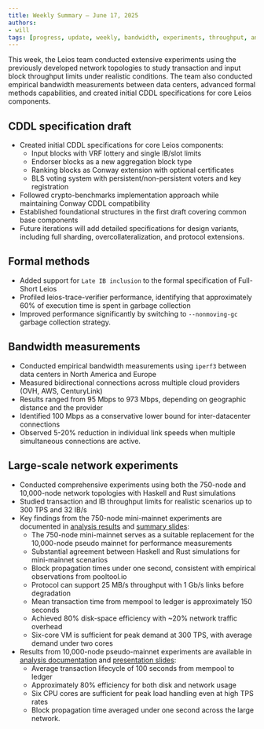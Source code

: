 ```yaml
---
title: Weekly Summary – June 17, 2025
authors:
- will
tags: [progress, update, weekly, bandwidth, experiments, throughput, analysis, simulation, formal-methods, cddl, specifications]
---
```


This week, the Leios team conducted extensive experiments using the previously developed network topologies to study transaction and input block throughput limits under realistic conditions. The team also conducted empirical bandwidth measurements between data centers, advanced formal methods capabilities, and created initial CDDL specifications for core Leios components.

## CDDL specification draft

- Created initial CDDL specifications for core Leios components:
  - Input blocks with VRF lottery and single IB/slot limits
  - Endorser blocks as a new aggregation block type
  - Ranking blocks as Conway extension with optional certificates
  - BLS voting system with persistent/non-persistent voters and key registration
- Followed crypto-benchmarks implementation approach while maintaining Conway CDDL compatibility
- Established foundational structures in the first draft covering common base components
- Future iterations will add detailed specifications for design variants, including full sharding, overcollateralization, and protocol extensions.

## Formal methods

- Added support for `Late IB inclusion` to the formal specification of Full-Short Leios
- Profiled leios-trace-verifier performance, identifying that approximately 60% of execution time is spent in garbage collection
- Improved performance significantly by switching to `--nonmoving-gc` garbage collection strategy.

## Bandwidth measurements

- Conducted empirical bandwidth measurements using `iperf3` between data centers in North America and Europe
- Measured bidirectional connections across multiple cloud providers (OVH, AWS, CenturyLink)
- Results ranged from 95 Mbps to 973 Mbps, depending on geographic distance and the provider
- Identified 100 Mbps as a conservative lower bound for inter-datacenter connections
- Observed 5-20% reduction in individual link speeds when multiple simultaneous connections are active.

## Large-scale network experiments

- Conducted comprehensive experiments using both the 750-node and 10,000-node network topologies with Haskell and Rust simulations
- Studied transaction and IB throughput limits for realistic scenarios up to 300 TPS and 32 IB/s
- Key findings from the 750-node mini-mainnet experiments are documented in [analysis results](https://github.com/input-output-hk/ouroboros-leios/blob/main/analysis/sims/2025w24/analysis.ipynb) and [summary slides](https://github.com/input-output-hk/ouroboros-leios/blob/main/analysis/sims/2025w24/summary.pdf):
  - The 750-node mini-mainnet serves as a suitable replacement for the 10,000-node pseudo mainnet for performance measurements
  - Substantial agreement between Haskell and Rust simulations for mini-mainnet scenarios
  - Block propagation times under one second, consistent with empirical observations from pooltool.io
  - Protocol can support 25 MB/s throughput with 1 Gb/s links before degradation
  - Mean transaction time from mempool to ledger is approximately 150 seconds
  - Achieved 80% disk-space efficiency with ~20% network traffic overhead
  - Six-core VM is sufficient for peak demand at 300 TPS, with average demand under two cores
- Results from 10,000-node pseudo-mainnet experiments are available in [analysis documentation](https://github.com/input-output-hk/ouroboros-leios/blob/main/analysis/sims/2025w23/analysis.ipynb) and [presentation slides](https://github.com/input-output-hk/ouroboros-leios/blob/main/analysis/sims/2025w23/summary.pdf):
  - Average transaction lifecycle of 100 seconds from mempool to ledger
  - Approximately 80% efficiency for both disk and network usage
  - Six CPU cores are sufficient for peak load handling even at high TPS rates
  - Block propagation time averaged under one second across the large network.
